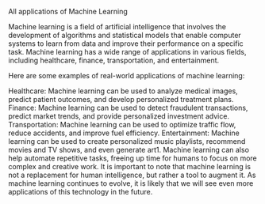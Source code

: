 All applications of Machine Learning

Machine learning is a field of artificial intelligence that involves the development of algorithms and statistical models that enable computer systems to learn from data and improve their performance on a specific task. Machine learning has a wide range of applications in various fields, including healthcare, finance, transportation, and entertainment.

Here are some examples of real-world applications of machine learning:

Healthcare: Machine learning can be used to analyze medical images, predict patient outcomes, and develop personalized treatment plans.
Finance: Machine learning can be used to detect fraudulent transactions, predict market trends, and provide personalized investment advice.
Transportation: Machine learning can be used to optimize traffic flow, reduce accidents, and improve fuel efficiency.
Entertainment: Machine learning can be used to create personalized music playlists, recommend movies and TV shows, and even generate art1.
Machine learning can also help automate repetitive tasks, freeing up time for humans to focus on more complex and creative work. It is important to note that machine learning is not a replacement for human intelligence, but rather a tool to augment it. As machine learning continues to evolve, it is likely that we will see even more applications of this technology in the future.
